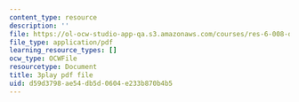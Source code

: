 ```yaml
---
content_type: resource
description: ''
file: https://ol-ocw-studio-app-qa.s3.amazonaws.com/courses/res-6-008-digital-signal-processing-spring-2011/d59d3798ae54db5d0604e233b870b4b5_mUpwOQ0w2vk.pdf
file_type: application/pdf
learning_resource_types: []
ocw_type: OCWFile
resourcetype: Document
title: 3play pdf file
uid: d59d3798-ae54-db5d-0604-e233b870b4b5
---
```

